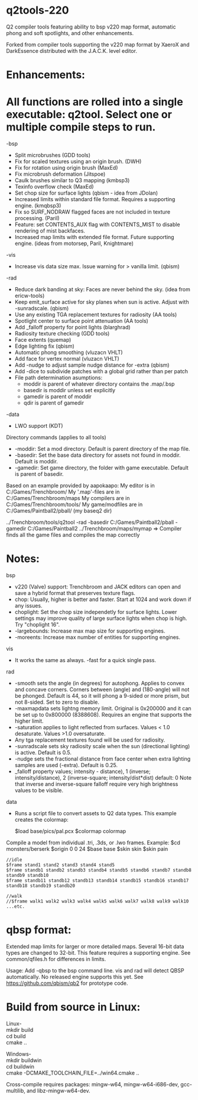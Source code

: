 # q2tools-220
Q2 compiler tools featuring ability to bsp v220 map format, automatic phong and soft spotlights, and other enhancements.

Forked from compiler tools supporting the v220 map format by XaeroX and DarkEssence distributed with the J.A.C.K. level editor.

# Enhancements:
# All functions are rolled into a single executable: q2tool.  Select one or multiple compile steps to run.

-bsp
*   Split microbrushes (GDD tools)
*	Fix for scaled textures using an origin brush. (DWH)
*   Fix for rotation using origin brush (MaxEd)
*   Fix microbrush deformation (Jitspoe)
*   Caulk brushes similar to Q3 mapping (kmbsp3)	
*   Texinfo overflow check (MaxEd)
*   Set chop size for surface lights (qbism - idea from JDolan)
*   Increased limits within standard file format.  Requires a supporting engine. (kmqbsp3)
*   Fix so SURF_NODRAW flagged faces are not included in texture processing. (Paril)
*   Feature: set CONTENTS_AUX flag with CONTENTS_MIST to disable rendering of mist backfaces.
*   Increased map limits with extended file format. Future supporting engine. (ideas from motorsep, Paril, Knightmare)
		
-vis
*   Increase vis data size max. Issue warning for > vanilla limit. (qbism)
		
-rad
*   Reduce dark banding at sky: Faces are never behind the sky.  (idea from ericw-tools)
*   Keep emit_surface active for sky planes when sun is active. Adjust with -sunradscale. (qbism)
*   Use any existing TGA replacement textures for radiosity (AA tools)
*   Spotlight center to surface point attenuation (AA tools)
*   Add \_falloff property for point lights (blarghrad)
*   Radiosity texture checking (GDD tools)
*   Face extents (quemap)
*   Edge lighting fix (qbism)	
*   Automatic phong smoothing (vluzacn VHLT)
*   Add face for vertex normal (vluzacn VHLT)
*   Add -nudge to adjust sample nudge distance for -extra (qbism)
*   Add -dice to subdivide patches with a global grid rather than per patch
*	File path determination asumptions:
    *   moddir is parent of whatever directory contains the .map/.bsp
    *   basedir is moddir unless set explicitly
    *   gamedir is parent of moddir
    *   qdir is parent of gamedir	
	
-data
*	LWO support (KDT)

Directory commands (applies to all tools)
*   -moddir:  Set a mod directory.  Default is parent directory of the map file.
*   -basedir: Set the base data directory for assets not found in moddir.  Default is moddir.
*   -gamedir: Set game directory, the folder with game executable.  Default is parent of basedir.

Based on an example provided by aapokaapo:
My editor is in C:/Games/Trenchbroom/
My '.map'-files are in C:/Games/Trenchbroom/maps
My compilers are in C:/Games/Trenchbroom/tools/
My game/modfiles are in C:/Games/Paintball2/pball/ (my baseq2 dir)

../Trenchbroom/tools/q2tool -rad -basedir C:/Games/Paintball2/pball -gamedir C:/Games/Paintball2 ../Trenchbroom/maps/mymap
=> Compiler finds all the game files and compiles the map correctly

# Notes:

bsp
*   v220 (Valve) support: Trenchbroom and JACK editors can open and save a hybrid format that preserves texture flags.
*   chop:  Usually, higher is better and faster.  Start at 1024 and work down if any issues.  
*   choplight: Set the chop size independetly for surface lights.  Lower settings may improve quality of large surface lights when chop is high. Try "choplight 16".
*   -largebounds: Increase max map size for supporting engines.
*   -moreents: Increase max number of entities for supporting engines.

vis
*   It works the same as always. -fast for a quick single pass.

rad
*   -smooth sets the angle (in degrees) for autophong. Applies to convex and concave corners. Corners between (angle) and (180-angle) will not be phonged.  Default is 44, so it will phong a 9-sided or more prism, but not 8-sided.  Set to zero to disable.
*   -maxmapdata sets lightng memory limit.  Original is 0x200000 and it can be set up to 0x800000 (8388608).  Requires an engine that supports the higher limit.
*	-saturation applies to light reflected from surfaces.  Values < 1.0 desaturate.  Values >1.0 oversaturate. 
*   Any tga replacement textures found will be used for radiosity.
*   -sunradscale sets sky radiosity scale when the sun (directional lighting) is active.  Default is 0.5.
*   -nudge sets the fractional distance from face center when extra lighting samples are used (-extra).  Default is 0.25.
*   _falloff property values; intensity - distance), 1 (inverse; intensity/distance), 2 (inverse-square; intensity/dist*dist)  default: 0  Note that inverse and inverse-square falloff require very high brightness values to be visible.

data
*   Runs a script file to convert assets to Q2 data types.  This example creates the colormap:
    
    $load base/pics/pal.pcx
	$colormap colormap 

Compile a model from individual .tri, .3ds, or .lwo frames. Example:
    $cd monsters/berserk
    $origin 0 0 24
    $base base
    $skin skin
    $skin pain

    //idle
    $frame stand1 stand2 stand3 stand4 stand5
    $frame standb1 standb2 standb3 standb4 standb5 standb6 standb7 standb8 standb9 standb10
    $frame standb11 standb12 standb13 standb14 standb15 standb16 standb17 standb18 standb19 standb20

    //walk
    //$frame walk1 walk2 walk3 walk4 walk5 walk6 walk7 walk8 walk9 walk10
    ...etc.

# qbsp format:  
Extended map limits for larger or more detailed maps.  Several 16-bit data types are changed to 32-bit.  This feature requires a supporting engine.  See common/qfiles.h for differences in limits.

Usage:  Add -qbsp to the bsp command line.  vis and rad will detect QBSP automatically.  No released engine supports this yet.  See https://github.com/qbism/qb2 for prototype code.


# Build from source in Linux:
Linux-  
mkdir build  
cd build  
cmake ..  

Windows-  
mkdir buildwin  
cd buildwin  
cmake -DCMAKE_TOOLCHAIN_FILE=../win64.cmake ..  

Cross-compile requires packages: mingw-w64, mingw-w64-i686-dev, gcc-multilib, and libz-mingw-w64-dev.
